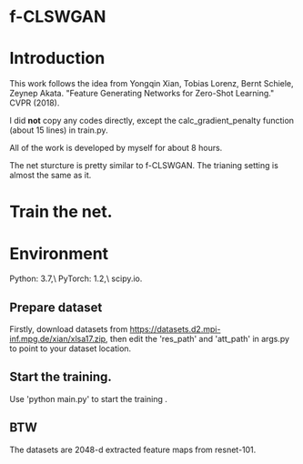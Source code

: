 # f-CLSWGAN

# Introduction

This work follows the idea from Yongqin Xian, Tobias Lorenz, Bernt Schiele, Zeynep Akata. "Feature Generating Networks for Zero-Shot Learning." CVPR (2018). 

I did **not** copy any codes directly, except the calc_gradient_penalty function (about 15 lines) in train.py.

All of the work is developed by myself for about 8 hours.

The net sturcture is pretty similar to f-CLSWGAN. The trianing setting is almost the same as it.

# Train the net.

# Environment

Python: 3.7,\\
PyTorch: 1.2,\\
scipy.io.

## Prepare dataset

Firstly, download datasets from https://datasets.d2.mpi-inf.mpg.de/xian/xlsa17.zip, then edit the 'res_path' and 'att_path' in args.py to point to your dataset location.

## Start the training.

Use 'python main.py' to start the training .

## BTW

The datasets are 2048-d extracted feature maps from resnet-101.
